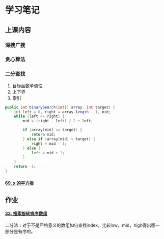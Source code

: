 # 学习笔记

## 上课内容

### 深搜广搜



### 贪心算法



### 二分查找

1. 目标函数单调性
2. 上下界
3. 索引

```java
public int binarySearch(int[] array, int target) {
    int left = 0, right = array.length - 1, mid;
    while (left <= right) {
        mid = (right - left) / 2 + left;

        if (array[mid] == target) {
            return mid;
        } else if (array[mid] > target) {
            right = mid - 1;
        } else {
            left = mid + 1;
        }
    }
    return -1;
}
```

#### [69. x 的平方根](https://leetcode-cn.com/problems/sqrtx/)



## 作业

#### [33. 搜索旋转排序数组](https://leetcode-cn.com/problems/search-in-rotated-sorted-array/)

二分法：对于不是严格意义的数组如何查找index。比较low，mid，high得出哪一部分是有序的。